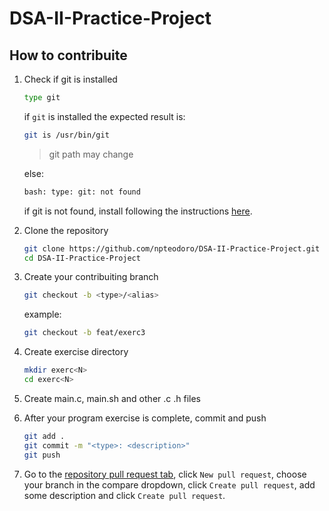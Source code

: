 # DSA-II-Practice-Project

## How to contribuite

1. Check if git is installed

    ```bash
    type git
    ```

    if `git` is installed the expected result is:

    ```bash
    git is /usr/bin/git
    ```

    > git path may change

    else:

    ```bash
    bash: type: git: not found
    ```

    if git is not found, install following the instructions [here](https://git-scm.com/book/en/v2/Getting-Started-Installing-Git).

1. Clone the repository

    ```bash
    git clone https://github.com/npteodoro/DSA-II-Practice-Project.git
    cd DSA-II-Practice-Project
    ```

1. Create your contribuiting branch

    ```bash
    git checkout -b <type>/<alias>
    ```

    example:

    ```bash
    git checkout -b feat/exerc3
    ```

1. Create exercise directory

    ```bash
    mkdir exerc<N>
    cd exerc<N>
    ```

1. Create main.c, main.sh and other .c .h files

1. After your program exercise is complete, commit and push

    ```bash
    git add .
    git commit -m "<type>: <description>"
    git push
    ```

1. Go to the [repository pull request tab](https://github.com/npteodoro/DSA-II-Practice-Project/pulls), click `New pull request`, choose your branch in the compare dropdown, click `Create pull request`, add some description and click `Create pull request`.
